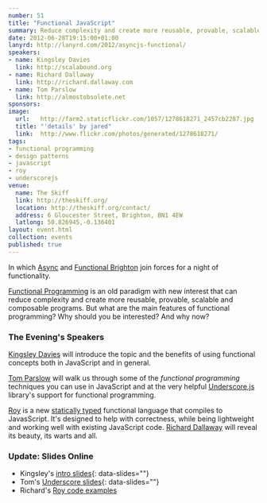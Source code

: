 ```yaml
---
number: 51
title: "Functional JavaScript"
summary: Reduce complexity and create more reusable, provable, scalable and composable programs.
date: 2012-06-28T19:15:00+01:00
lanyrd: http://lanyrd.com/2012/asyncjs-functional/
speakers:
- name: Kingsley Davies
  link: http://scalabound.org
- name: Richard Dallaway
  link: http://richard.dallaway.com
- name: Tom Parslow
  link: http://almostobsolete.net
sponsors:
image:
  url:   http://farm2.staticflickr.com/1057/1278618271_2457cb2287.jpg
  title: "'details' by jared"
  link:  http://www.flickr.com/photos/generated/1278618271/
tags:
- functional programming
- design patterns
- javascript
- roy
- underscorejs
venue:
  name: The Skiff
  link: http://theskiff.org/
  location: http://theskiff.org/contact/
  address: 6 Gloucester Street, Brighton, BN1 4EW
  latlong: 50.826945,-0.136401
layout: event.html
collection: events
published: true
---
```


In which [Async][#async] and [Functional Brighton][#fbtn] join forces for a
night of functionality.

[Functional Programming][#fp] is an old paradigm with new interest that can
reduce complexity and create more reusable, provable, scalable and composable
programs. But what are the main features of functional programming? Why should
you be interested? And why now?

### The Evening's Speakers

[Kingsley Davies][#kingsley] will introduce the topic and the benefits of using
functional concepts both in JavaScript and in general.

[Tom Parslow][#tom] will walk us through some of the <em>functional
programming</em> techniques you can use in JavaScript and at the very helpful
[Underscore.js][#underscore] library's support for functional programming.

[Roy][#roy] is a new [statically typed][#statictype] functional language that
compiles to JavasScript. It's designed to help with correctness, while being
lightweight and working well with existing JavaScript code. [Richard
Dallaway][#richard] will reveal its beauty, its warts and all.

### Update: Slides Online

- Kingsley's [intro slides][#intro-slides]{: data-slides=""}
- Tom's [Underscore slides][#underscore-slides]{: data-slides=""}
- Richard's [Roy code examples][#roy-slides]

[#async]: http://asyncjs.com
[#fbtn]: http://www.meetup.com/Functional-Brighton/
[#fp]: https://en.wikipedia.org/wiki/Functional_programming
[#statictype]: https://en.wikipedia.org/wiki/Static_type#Static_typing
[#underscore]: http://documentcloud.github.com/underscore/
[#roy]: http://roy.brianmckenna.org/
[#kingsley]: http://scalabound.org
[#tom]: http://almostobsolete.net
[#richard]: http://richard.dallaway.com

[#intro-slides]:http://scalabound.org/fnbtn/fpjs-intro/func-damentals.html#/History
[#underscore-slides]: http://almostobsolete.net/talks/functionaljs/#1
[#roy-slides]: https://github.com/functionalbrighton/roy-june-2012
